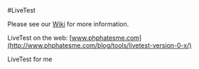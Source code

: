 #LiveTest

Please see our [Wiki](https://github.com/phphatesme/LiveTest/wiki/) for more information.

LiveTest on the web: [www.phphatesme.com](http://www.phphatesme.com/blog/tools/livetest-version-0-x/)

LiveTest for me
